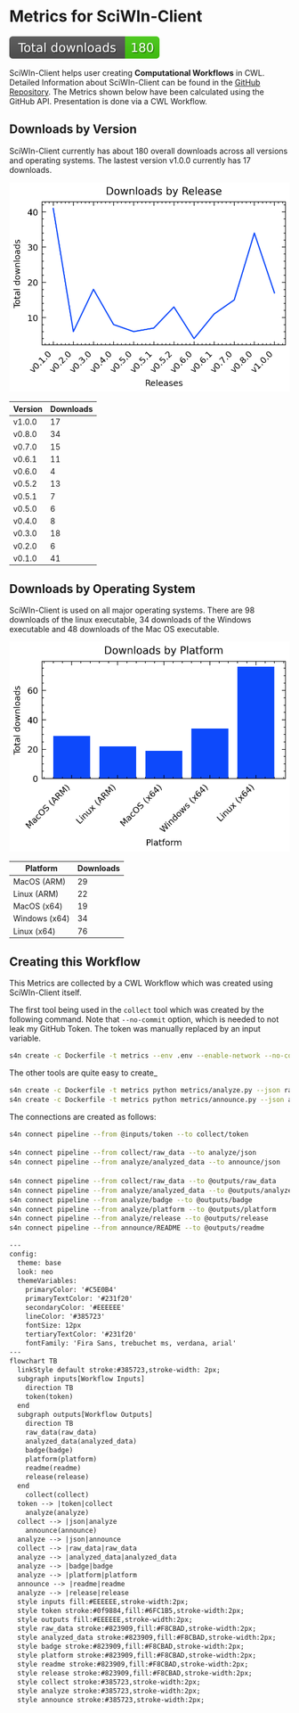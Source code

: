 # Metrics for SciWIn-Client
![overall downloads](badge.svg)

SciWIn-Client helps user creating **Computational Workflows** in CWL. Detailed Information about SciWIn-Client can be found in the [GitHub Repository](https://github.com/fairagro/m4.4_sciwin_client). The Metrics shown below have been calculated using the GitHub API. Presentation is done via a CWL Workflow.

## Downloads by Version
SciWIn-Client currently has about 180 overall downloads across all versions and operating systems. The lastest version v1.0.0 currently has 17 downloads.


![downloads by version](release.png)


| Version | Downloads |
|---------|-----------|
| v1.0.0 | 17|
| v0.8.0 | 34|
| v0.7.0 | 15|
| v0.6.1 | 11|
| v0.6.0 | 4|
| v0.5.2 | 13|
| v0.5.1 | 7|
| v0.5.0 | 6|
| v0.4.0 | 8|
| v0.3.0 | 18|
| v0.2.0 | 6|
| v0.1.0 | 41|


## Downloads by Operating System
SciWIn-Client is used on all major operating systems. There are 98 downloads of the linux executable, 34 downloads of the Windows executable and 48 downloads of the Mac OS executable.


![downloads by platform](platform.png)


| Platform | Downloads |
|---------|-----------|
| MacOS (ARM) | 29|
| Linux (ARM) | 22|
| MacOS (x64) | 19|
| Windows (x64) | 34|
| Linux (x64) | 76|


## Creating this Workflow
This Metrics are collected by a CWL Workflow which was created using SciWIn-Client itself.

The first tool being used in the `collect` tool which was created by the following command. Note that `--no-commit` option, which is needed to not leak my GitHub Token. The token was manually replaced by an input variable.
```bash
s4n create -c Dockerfile -t metrics --env .env --enable-network --no-commit  python metrics/collect.py \> raw_data.json
```
The other tools are quite easy to create_
```bash
s4n create -c Dockerfile -t metrics python metrics/analyze.py --json raw_data.json \> analyzed_data.json 
s4n create -c Dockerfile -t metrics python metrics/announce.py --json analyzed_data.json
```
 
The connections are created as follows:
```bash
s4n connect pipeline --from @inputs/token --to collect/token

s4n connect pipeline --from collect/raw_data --to analyze/json
s4n connect pipeline --from analyze/analyzed_data --to announce/json

s4n connect pipeline --from collect/raw_data --to @outputs/raw_data 
s4n connect pipeline --from analyze/analyzed_data --to @outputs/analyzed_data
s4n connect pipeline --from analyze/badge --to @outputs/badge
s4n connect pipeline --from analyze/platform --to @outputs/platform
s4n connect pipeline --from analyze/release --to @outputs/release
s4n connect pipeline --from announce/README --to @outputs/readme
```

```mermaid
---
config:
  theme: base
  look: neo
  themeVariables:
    primaryColor: '#C5E0B4'
    primaryTextColor: '#231f20'
    secondaryColor: '#EEEEEE'
    lineColor: '#385723'    
    fontSize: 12px
    tertiaryTextColor: '#231f20'
    fontFamily: 'Fira Sans, trebuchet ms, verdana, arial'
---
flowchart TB
  linkStyle default stroke:#385723,stroke-width: 2px;
  subgraph inputs[Workflow Inputs]
    direction TB
    token(token)
  end
  subgraph outputs[Workflow Outputs]
    direction TB
    raw_data(raw_data)
    analyzed_data(analyzed_data)
    badge(badge)
    platform(platform)
    readme(readme)
    release(release)
  end
    collect(collect)
  token --> |token|collect
    analyze(analyze)
  collect --> |json|analyze
    announce(announce)
  analyze --> |json|announce
  collect --> |raw_data|raw_data
  analyze --> |analyzed_data|analyzed_data
  analyze --> |badge|badge
  analyze --> |platform|platform
  announce --> |readme|readme
  analyze --> |release|release
  style inputs fill:#EEEEEE,stroke-width:2px;
  style token stroke:#0f9884,fill:#6FC1B5,stroke-width:2px;
  style outputs fill:#EEEEEE,stroke-width:2px;
  style raw_data stroke:#823909,fill:#F8CBAD,stroke-width:2px;
  style analyzed_data stroke:#823909,fill:#F8CBAD,stroke-width:2px;
  style badge stroke:#823909,fill:#F8CBAD,stroke-width:2px;
  style platform stroke:#823909,fill:#F8CBAD,stroke-width:2px;
  style readme stroke:#823909,fill:#F8CBAD,stroke-width:2px;
  style release stroke:#823909,fill:#F8CBAD,stroke-width:2px;
  style collect stroke:#385723,stroke-width:2px;
  style analyze stroke:#385723,stroke-width:2px;
  style announce stroke:#385723,stroke-width:2px;
```